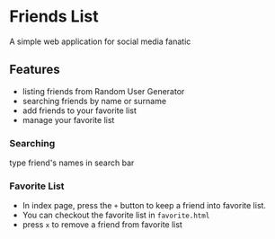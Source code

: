 # Friends List
A simple web application for social media fanatic

## Features
- listing friends from Random User Generator
- searching friends by name or surname
- add friends to your favorite list
- manage your favorite list

### Searching
type friend's names in search bar

### Favorite List
- In index page, press the `+` button to keep a friend into favorite list. 
- You can checkout the favorite list in `favorite.html`
- press `x` to remove a friend from favorite list
